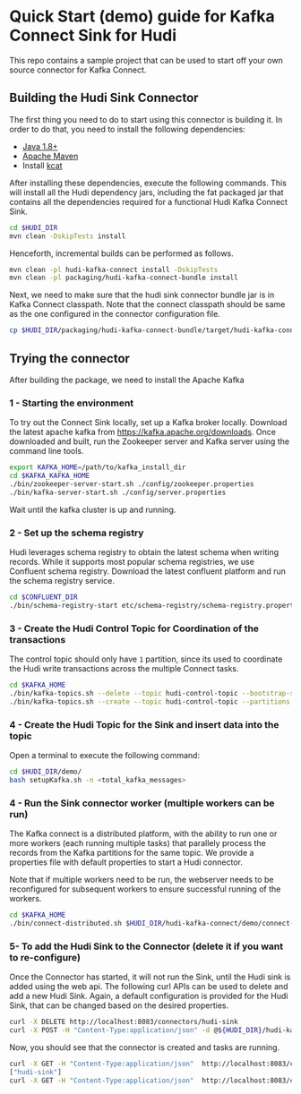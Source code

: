<!--
* Licensed to the Apache Software Foundation (ASF) under one
* or more contributor license agreements.  See the NOTICE file
* distributed with this work for additional information
* regarding copyright ownership.  The ASF licenses this file
* to you under the Apache License, Version 2.0 (the
* "License"); you may not use this file except in compliance
* with the License.  You may obtain a copy of the License at
*
*      http://www.apache.org/licenses/LICENSE-2.0
*
* Unless required by applicable law or agreed to in writing, software
* distributed under the License is distributed on an "AS IS" BASIS,
* WITHOUT WARRANTIES OR CONDITIONS OF ANY KIND, either express or implied.
* See the License for the specific language governing permissions and
-->

# Quick Start (demo) guide for Kafka Connect Sink for Hudi

This repo contains a sample project that can be used to start off your own source connector for Kafka Connect.

## Building the Hudi Sink Connector

The first thing you need to do to start using this connector is building it. In order to do that, you need to install the following dependencies:

- [Java 1.8+](https://openjdk.java.net/)
- [Apache Maven](https://maven.apache.org/)
- Install [kcat](https://github.com/edenhill/kcat)

After installing these dependencies, execute the following commands. This will install all the Hudi dependency jars,
including the fat packaged jar that contains all the dependencies required for a functional Hudi Kafka Connect Sink.

```bash
cd $HUDI_DIR
mvn clean -DskipTests install
```

Henceforth, incremental builds can be performed as follows. 

```bash
mvn clean -pl hudi-kafka-connect install -DskipTests
mvn clean -pl packaging/hudi-kafka-connect-bundle install
```

Next, we need to make sure that the hudi sink connector bundle jar is in Kafka Connect classpath. Note that the connect
classpath should be same as the one configured in the connector configuration file.

```bash
cp $HUDI_DIR/packaging/hudi-kafka-connect-bundle/target/hudi-kafka-connect-bundle-0.10.0-SNAPSHOT.jar /usr/local/share/java/hudi-kafka-connect/
```

## Trying the connector

After building the package, we need to install the Apache Kafka

### 1 - Starting the environment

To try out the Connect Sink locally, set up a Kafka broker locally. Download the latest apache kafka from https://kafka.apache.org/downloads.
Once downloaded and built, run the Zookeeper server and Kafka server using the command line tools.

```bash
export KAFKA_HOME=/path/to/kafka_install_dir
cd $KAFKA_KAFKA_HOME
./bin/zookeeper-server-start.sh ./config/zookeeper.properties
./bin/kafka-server-start.sh ./config/server.properties
```

Wait until the kafka cluster is up and running.

### 2 - Set up the schema registry

Hudi leverages schema registry to obtain the latest schema when writing records. While it supports most popular schema
registries, we use Confluent schema registry. Download the latest confluent platform and run the schema registry
service.

```bash
cd $CONFLUENT_DIR
./bin/schema-registry-start etc/schema-registry/schema-registry.properties
```

### 3 - Create the Hudi Control Topic for Coordination of the transactions

The control topic should only have `1` partition, since its used to coordinate the Hudi write transactions across the multiple Connect tasks.

```bash
cd $KAFKA_HOME
./bin/kafka-topics.sh --delete --topic hudi-control-topic --bootstrap-server localhost:9092
./bin/kafka-topics.sh --create --topic hudi-control-topic --partitions 1 --replication-factor 1 --bootstrap-server localhost:9092
```

### 4 - Create the Hudi Topic for the Sink and insert data into the topic

Open a terminal to execute the following command:

```bash
cd $HUDI_DIR/demo/
bash setupKafka.sh -n <total_kafka_messages>
```

### 4 - Run the Sink connector worker (multiple workers can be run)

The Kafka connect is a distributed platform, with the ability to run one or more workers (each running multiple tasks) 
that parallely process the records from the Kafka partitions for the same topic. We provide a properties file with 
default properties to start a Hudi connector. 

Note that if multiple workers need to be run, the webserver needs to be reconfigured for subsequent workers to ensure
successful running of the workers.

```bash
cd $KAFKA_HOME
./bin/connect-distributed.sh $HUDI_DIR/hudi-kafka-connect/demo/connect-distributed.properties
```

### 5- To add the Hudi Sink to the Connector (delete it if you want to re-configure)

Once the Connector has started, it will not run the Sink, until the Hudi sink is added using the web api. The following 
curl APIs can be used to delete and add a new Hudi Sink. Again, a default configuration is provided for the Hudi Sink, 
that can be changed based on the desired properties.

```bash
curl -X DELETE http://localhost:8083/connectors/hudi-sink
curl -X POST -H "Content-Type:application/json" -d @${HUDI_DIR}/hudi-kafka-connect/demo/config-sink.json http://localhost:8083/connectors
```

Now, you should see that the connector is created and tasks are running.

```bash
curl -X GET -H "Content-Type:application/json"  http://localhost:8083/connectors
["hudi-sink"]
curl -X GET -H "Content-Type:application/json"  http://localhost:8083/connectors/hudi-sink/status | jq
```

